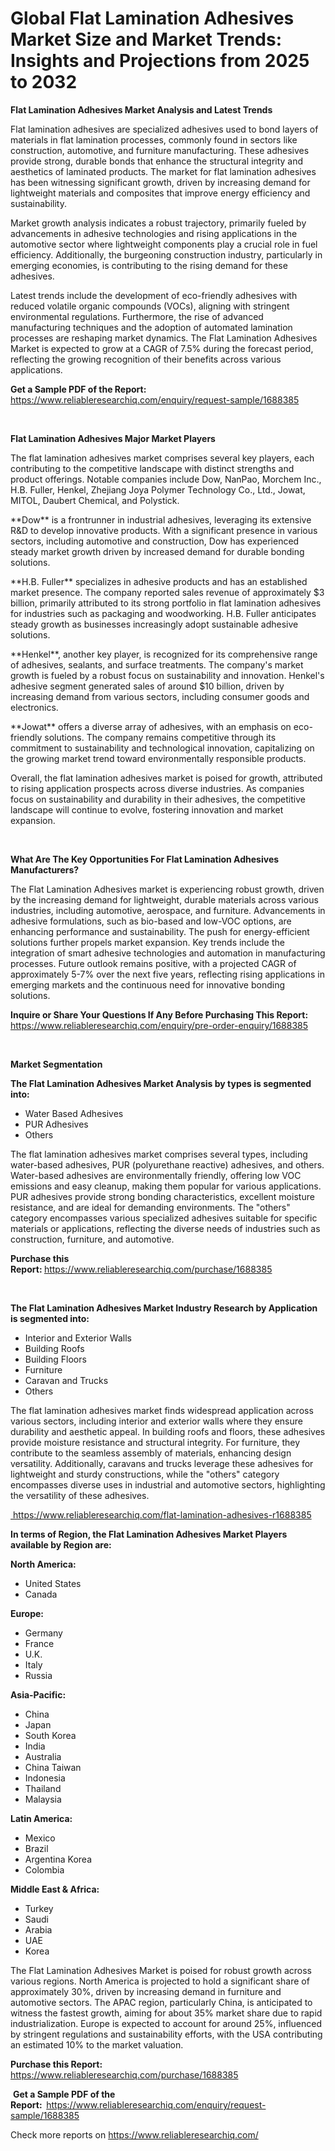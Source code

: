 <p><h1>Global Flat Lamination Adhesives Market Size and Market Trends: Insights and Projections from 2025 to 2032</h1></p><p><strong>Flat Lamination Adhesives Market Analysis and Latest Trends</strong></p>
<p><p>Flat lamination adhesives are specialized adhesives used to bond layers of materials in flat lamination processes, commonly found in sectors like construction, automotive, and furniture manufacturing. These adhesives provide strong, durable bonds that enhance the structural integrity and aesthetics of laminated products. The market for flat lamination adhesives has been witnessing significant growth, driven by increasing demand for lightweight materials and composites that improve energy efficiency and sustainability.</p><p>Market growth analysis indicates a robust trajectory, primarily fueled by advancements in adhesive technologies and rising applications in the automotive sector where lightweight components play a crucial role in fuel efficiency. Additionally, the burgeoning construction industry, particularly in emerging economies, is contributing to the rising demand for these adhesives.</p><p>Latest trends include the development of eco-friendly adhesives with reduced volatile organic compounds (VOCs), aligning with stringent environmental regulations. Furthermore, the rise of advanced manufacturing techniques and the adoption of automated lamination processes are reshaping market dynamics. The Flat Lamination Adhesives Market is expected to grow at a CAGR of 7.5% during the forecast period, reflecting the growing recognition of their benefits across various applications.</p></p>
<p><strong>Get a Sample PDF of the Report:&nbsp;</strong> <a href="https://www.reliableresearchiq.com/enquiry/request-sample/1688385?utm_campaign=2927&utm_medium=2&utm_source=Github&utm_content=ia&utm_term=06032025&utm_id=flat-lamination-adhesives">https://www.reliableresearchiq.com/enquiry/request-sample/1688385</a></p>
<p>&nbsp;</p>
<p><strong>Flat Lamination Adhesives Major Market Players</strong></p>
<p><p>The flat lamination adhesives market comprises several key players, each contributing to the competitive landscape with distinct strengths and product offerings. Notable companies include Dow, NanPao, Morchem Inc., H.B. Fuller, Henkel, Zhejiang Joya Polymer Technology Co., Ltd., Jowat, MITOL, Daubert Chemical, and Polystick.</p><p>**Dow** is a frontrunner in industrial adhesives, leveraging its extensive R&D to develop innovative products. With a significant presence in various sectors, including automotive and construction, Dow has experienced steady market growth driven by increased demand for durable bonding solutions.</p><p>**H.B. Fuller** specializes in adhesive products and has an established market presence. The company reported sales revenue of approximately $3 billion, primarily attributed to its strong portfolio in flat lamination adhesives for industries such as packaging and woodworking. H.B. Fuller anticipates steady growth as businesses increasingly adopt sustainable adhesive solutions.</p><p>**Henkel**, another key player, is recognized for its comprehensive range of adhesives, sealants, and surface treatments. The company's market growth is fueled by a robust focus on sustainability and innovation. Henkel's adhesive segment generated sales of around $10 billion, driven by increasing demand from various sectors, including consumer goods and electronics.</p><p>**Jowat** offers a diverse array of adhesives, with an emphasis on eco-friendly solutions. The company remains competitive through its commitment to sustainability and technological innovation, capitalizing on the growing market trend toward environmentally responsible products.</p><p>Overall, the flat lamination adhesives market is poised for growth, attributed to rising application prospects across diverse industries. As companies focus on sustainability and durability in their adhesives, the competitive landscape will continue to evolve, fostering innovation and market expansion.</p></p>
<p>&nbsp;</p>
<p><strong>What Are The Key Opportunities For Flat Lamination Adhesives Manufacturers?</strong></p>
<p><p>The Flat Lamination Adhesives market is experiencing robust growth, driven by the increasing demand for lightweight, durable materials across various industries, including automotive, aerospace, and furniture. Advancements in adhesive formulations, such as bio-based and low-VOC options, are enhancing performance and sustainability. The push for energy-efficient solutions further propels market expansion. Key trends include the integration of smart adhesive technologies and automation in manufacturing processes. Future outlook remains positive, with a projected CAGR of approximately 5-7% over the next five years, reflecting rising applications in emerging markets and the continuous need for innovative bonding solutions.</p></p>
<p><strong>Inquire or Share Your Questions If Any Before Purchasing This Report:</strong> <a href="https://www.reliableresearchiq.com/enquiry/pre-order-enquiry/1688385?utm_campaign=2927&utm_medium=2&utm_source=Github&utm_content=ia&utm_term=06032025&utm_id=flat-lamination-adhesives">https://www.reliableresearchiq.com/enquiry/pre-order-enquiry/1688385</a></p>
<p>&nbsp;</p>
<p><strong>Market Segmentation</strong></p>
<p><strong>The Flat Lamination Adhesives Market Analysis by types is segmented into:</strong></p>
<p><ul><li>Water Based Adhesives</li><li>PUR Adhesives</li><li>Others</li></ul></p>
<p><p>The flat lamination adhesives market comprises several types, including water-based adhesives, PUR (polyurethane reactive) adhesives, and others. Water-based adhesives are environmentally friendly, offering low VOC emissions and easy cleanup, making them popular for various applications. PUR adhesives provide strong bonding characteristics, excellent moisture resistance, and are ideal for demanding environments. The "others" category encompasses various specialized adhesives suitable for specific materials or applications, reflecting the diverse needs of industries such as construction, furniture, and automotive.</p></p>
<p><strong>Purchase this Report:&nbsp;</strong><a href="https://www.reliableresearchiq.com/purchase/1688385?utm_campaign=2927&utm_medium=2&utm_source=Github&utm_content=ia&utm_term=06032025&utm_id=flat-lamination-adhesives">https://www.reliableresearchiq.com/purchase/1688385</a></p>
<p>&nbsp;</p>
<p><strong>The Flat Lamination Adhesives Market Industry Research by Application is segmented into:</strong></p>
<p><ul><li>Interior and Exterior Walls</li><li>Building Roofs</li><li>Building Floors</li><li>Furniture</li><li>Caravan and Trucks</li><li>Others</li></ul></p>
<p><p>The flat lamination adhesives market finds widespread application across various sectors, including interior and exterior walls where they ensure durability and aesthetic appeal. In building roofs and floors, these adhesives provide moisture resistance and structural integrity. For furniture, they contribute to the seamless assembly of materials, enhancing design versatility. Additionally, caravans and trucks leverage these adhesives for lightweight and sturdy constructions, while the "others" category encompasses diverse uses in industrial and automotive sectors, highlighting the versatility of these adhesives.</p></p>
<p><a href="https://www.reliableresearchiq.com/flat-lamination-adhesives-r1688385?utm_campaign=2927&utm_medium=2&utm_source=Github&utm_content=ia&utm_term=06032025&utm_id=flat-lamination-adhesives">&nbsp;https://www.reliableresearchiq.com/flat-lamination-adhesives-r1688385</a></p>
<p><strong>In terms of Region, the Flat Lamination Adhesives Market Players available by Region are:</strong></p>
<p>
    <p> <strong> North America: </strong>
        <ul>
            <li>United States</li>
            <li>Canada</li>
        </ul>
        </p> 
    <p> <strong> Europe: </strong>
        <ul>
            <li>Germany</li>
            <li>France</li>
            <li>U.K.</li>
            <li>Italy</li>
            <li>Russia</li>
        </ul>
        </p> 
    <p> <strong> Asia-Pacific: </strong>
        <ul>
            <li>China</li>
            <li>Japan</li>
            <li>South Korea</li>
            <li>India</li>
            <li>Australia</li>
            <li>China Taiwan</li>
            <li>Indonesia</li>
            <li>Thailand</li>
            <li>Malaysia</li>
        </ul>
        </p> 
    <p> <strong> Latin America: </strong>
        <ul>
            <li>Mexico</li>
            <li>Brazil</li>
            <li>Argentina Korea</li>
            <li>Colombia</li>
        </ul>
        </p> 
    <p> <strong> Middle East & Africa: </strong>
        <ul>
            <li>Turkey</li>
            <li>Saudi</li>
            <li>Arabia</li>
            <li>UAE</li>
            <li>Korea</li>
        </ul>
    </p>
    </p>
<p><p>The Flat Lamination Adhesives Market is poised for robust growth across various regions. North America is projected to hold a significant share of approximately 30%, driven by increasing demand in furniture and automotive sectors. The APAC region, particularly China, is anticipated to witness the fastest growth, aiming for about 35% market share due to rapid industrialization. Europe is expected to account for around 25%, influenced by stringent regulations and sustainability efforts, with the USA contributing an estimated 10% to the market valuation.</p></p>
<p><strong>Purchase this Report: </strong><a href="https://www.reliableresearchiq.com/purchase/1688385?utm_campaign=2927&utm_medium=2&utm_source=Github&utm_content=ia&utm_term=06032025&utm_id=flat-lamination-adhesives">https://www.reliableresearchiq.com/purchase/1688385</a></p>
<p>&nbsp;<strong>Get a Sample PDF of the Report:&nbsp;&nbsp;</strong><a href="https://www.reliableresearchiq.com/enquiry/request-sample/1688385?utm_campaign=2927&utm_medium=2&utm_source=Github&utm_content=ia&utm_term=06032025&utm_id=flat-lamination-adhesives">https://www.reliableresearchiq.com/enquiry/request-sample/1688385</a></p>
<p><strong></strong></p>
<p>Check more reports on <a href="https://www.reliableresearchiq.com/?utm_campaign=2927&utm_medium=2&utm_source=Github&utm_content=ia&utm_term=06032025&utm_id=flat-lamination-adhesives">https://www.reliableresearchiq.com/</a></p>